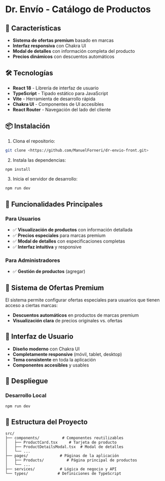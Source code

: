 # Dr. Envío - Catálogo de Productos

## 🚀 Características

- **Sistema de ofertas premium** basado en marcas
- **Interfaz responsiva** con Chakra UI
- **Modal de detalles** con información completa del producto
- **Precios dinámicos** con descuentos automáticos

## 🛠️ Tecnologías

- **React 18** - Librería de interfaz de usuario
- **TypeScript** - Tipado estático para JavaScript
- **Vite** - Herramienta de desarrollo rápida
- **Chakra UI** - Componentes de UI accesibles
- **React Router** - Navegación del lado del cliente

## 📦 Instalación

1. Clona el repositorio:

```bash
git clone <https://github.com/ManuelForneri/dr-envio-front.git>
```

2. Instala las dependencias:

```bash
npm install
```

3. Inicia el servidor de desarrollo:

```bash
npm run dev
```

## 🎯 Funcionalidades Principales

### Para Usuarios

- ✅ **Visualización de productos** con información detallada
- ✅ **Precios especiales** para marcas premium
- ✅ **Modal de detalles** con especificaciones completas
- ✅ **Interfaz intuitiva** y responsive

### Para Administradores

- ✅ **Gestión de productos** (agregar)

## 🔐 Sistema de Ofertas Premium

El sistema permite configurar ofertas especiales para usuarios que tienen acceso a ciertas marcas:

- **Descuentos automáticos** en productos de marcas premium
- **Visualización clara** de precios originales vs. ofertas

## 📱 Interfaz de Usuario

- **Diseño moderno** con Chakra UI
- **Completamente responsive** (móvil, tablet, desktop)
- **Tema consistente** en toda la aplicación
- **Componentes accesibles** y usables

## 🚀 Despliegue

### Desarrollo Local

```bash
npm run dev
```

## 📄 Estructura del Proyecto

```
src/
├── components/          # Componentes reutilizables
│   ├── ProductCard.tsx     # Tarjeta de producto
│   ├── ProductDetailsModal.tsx  # Modal de detalles
│   └── ...
├── pages/              # Páginas de la aplicación
│   ├── Products/          # Página principal de productos
│   └── ...
├── services/           # Lógica de negocio y API
└── types/             # Definiciones de TypeScript
```
